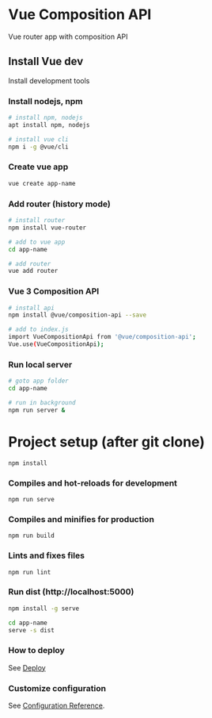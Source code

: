 # Vue Composition API
Vue router app with composition API

## Install Vue dev
Install development tools

### Install nodejs, npm
```bash
# install npm, nodejs
apt install npm, nodejs

# install vue cli
npm i -g @vue/cli
```

### Create vue app
```bash
vue create app-name
```

### Add router (history mode)
```bash
# install router
npm install vue-router

# add to vue app
cd app-name

# add router
vue add router
```

### Vue 3 Composition API
```bash
# install api
npm install @vue/composition-api --save

# add to index.js
import VueCompositionApi from '@vue/composition-api';
Vue.use(VueCompositionApi);
```

### Run local server
```bash
# goto app folder
cd app-name

# run in background
npm run server &
```

# Project setup (after git clone)
```
npm install
```

### Compiles and hot-reloads for development
```
npm run serve
```

### Compiles and minifies for production
```
npm run build
```

### Lints and fixes files
```
npm run lint
```

### Run dist (http://localhost:5000)
```bash
npm install -g serve

cd app-name
serve -s dist
```

### How to deploy
See [Deploy](https://cli.vuejs.org/guide/deployment.html#github-pages)

### Customize configuration
See [Configuration Reference](https://cli.vuejs.org/config/).
